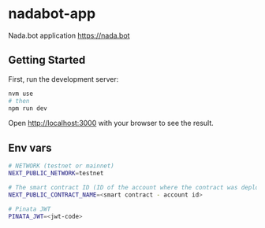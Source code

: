 # nadabot-app

Nada.bot application https://nada.bot

## Getting Started

First, run the development server:

```bash
nvm use
# then
npm run dev
```

Open [http://localhost:3000](http://localhost:3000) with your browser to see the result.

## Env vars

```sh
# NETWORK (testnet or mainnet)
NEXT_PUBLIC_NETWORK=testnet

# The smart contract ID (ID of the account where the contract was deployed)
NEXT_PUBLIC_CONTRACT_NAME=<smart contract - account id>

# Pinata JWT
PINATA_JWT=<jwt-code>
```

